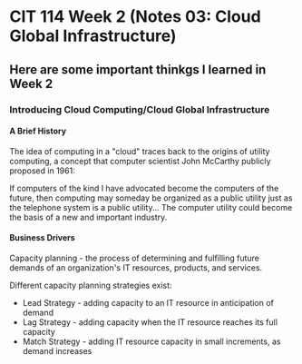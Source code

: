 # CIT 114 Week 2 (Notes 03: Cloud Global Infrastructure)
## Here are some important thinkgs I learned in Week 2
### Introducing Cloud Computing/Cloud Global Infrastructure

#### A Brief History
The idea of computing in a "cloud" traces back to the origins of utility computing, a concept that computer scientist John McCarthy publicly proposed in 1961:

If computers of the kind I have advocated become the computers of the future, then computing may someday be organized as a public utility just as the telephone
system is a public utility... The computer utility could become the basis of a new and important industry.

#### Business Drivers
Capacity planning - the process of determining and fulfilling future demands of an organization's IT resources, products, and services.

Different capacity planning strategies exist:
   * Lead Strategy - adding capacity to an IT resource in anticipation of demand
   * Lag Strategy - adding capacity when the IT resource reaches its full capacity
   * Match Strategy - adding IT resource capacity in small increments, as demand increases
